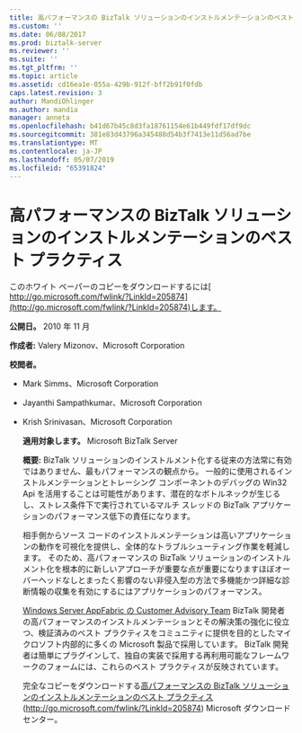 ```yaml
---
title: 高パフォーマンスの BizTalk ソリューションのインストルメンテーションのベスト プラクティス |Microsoft Docs
ms.custom: ''
ms.date: 06/08/2017
ms.prod: biztalk-server
ms.reviewer: ''
ms.suite: ''
ms.tgt_pltfrm: ''
ms.topic: article
ms.assetid: cd16ea1e-055a-429b-912f-bff2b91f0fdb
caps.latest.revision: 3
author: MandiOhlinger
ms.author: mandia
manager: anneta
ms.openlocfilehash: b41d67b45c8d3fa18761154e61b449fdf17df9dc
ms.sourcegitcommit: 381e83d43796a345488d54b3f7413e11d56ad7be
ms.translationtype: MT
ms.contentlocale: ja-JP
ms.lasthandoff: 05/07/2019
ms.locfileid: "65391824"
---
```

# <a name="instrumentation-best-practices-for-high-performance-biztalk-solutions"></a>高パフォーマンスの BizTalk ソリューションのインストルメンテーションのベスト プラクティス
このホワイト ペーパーのコピーをダウンロードするには[ http://go.microsoft.com/fwlink/?LinkId=205874](http://go.microsoft.com/fwlink/?LinkId=205874)します。  
  
 **公開日。** 2010 年 11 月  
  
 **作成者:** Valery Mizonov、Microsoft Corporation  
  
 **校閲者。**  
  
- Mark Simms、Microsoft Corporation  
  
- Jayanthi Sampathkumar、Microsoft Corporation  
  
- Krish Srinivasan、Microsoft Corporation  
  
  **適用対象します。** Microsoft BizTalk Server  
  
  **概要:** BizTalk ソリューションのインストルメント化する従来の方法常に有効ではありません、最もパフォーマンスの観点から。 一般的に使用されるインストルメンテーションとトレーシング コンポーネントのデバッグの Win32 Api を活用することは可能性があります、潜在的なボトルネックが生じるし、ストレス条件下で実行されているマルチ スレッドの BizTalk アプリケーションのパフォーマンス低下の責任になります。  
  
  相手側からソース コードのインストルメンテーションは高いアプリケーションの動作を可視化を提供し、全体的なトラブルシューティング作業を軽減します。 そのため、高パフォーマンスの BizTalk ソリューションのインストルメント化を根本的に新しいアプローチが重要な点が重要になりますほぼオーバーヘッドなしとまったく影響のない非侵入型の方法で多機能かつ詳細な診断情報の収集を有効にするにはアプリケーションのパフォーマンス。  
  
  [Windows Server AppFabric の Customer Advisory Team](http://blogs.msdn.com/appfabriccat) BizTalk 開発者の高パフォーマンスのインストルメンテーションとその解決策の強化に役立つ、検証済みのベスト プラクティスをコミュニティに提供を目的としたマイクロソフト内部的に多くの Microsoft 製品で採用しています。 BizTalk 開発者は簡単にプラグインして、独自の実装で採用する再利用可能なフレームワークのフォームには、これらのベスト プラクティスが反映されています。  
  
  完全なコピーをダウンロードする[高パフォーマンスの BizTalk ソリューションのインストルメンテーションのベスト プラクティス](http://go.microsoft.com/fwlink/?LinkId=205874)(http://go.microsoft.com/fwlink/?LinkId=205874) Microsoft ダウンロード センター。